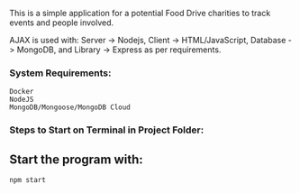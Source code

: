 This is a simple application for a potential Food Drive charities to track events and people involved.

AJAX is used with: Server -> Nodejs, Client -> HTML/JavaScript, Database -> MongoDB, and Library -> Express as per requirements.  

### System Requirements:
    Docker
    NodeJS
    MongoDB/Mongoose/MongoDB Cloud

### Steps to Start on Terminal in Project Folder: 
## Start the program with:

    npm start


